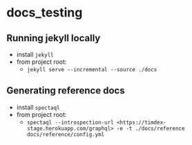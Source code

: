 # docs_testing

## Running jekyll locally

- install `jekyll`
- from project root:
  - `jekyll serve --incremental --source ./docs`

## Generating reference docs

- install `spectaql`
- from project root:
  - `spectaql --introspection-url <https://timdex-stage.herokuapp.com/graphql> -e -t ./docs/reference docs/reference/config.yml`
